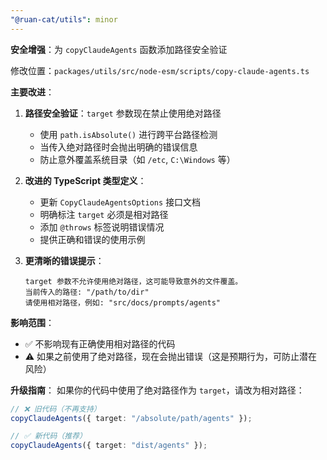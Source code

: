 ```yaml
---
"@ruan-cat/utils": minor
---
```


**安全增强**：为 `copyClaudeAgents` 函数添加路径安全验证

修改位置：`packages/utils/src/node-esm/scripts/copy-claude-agents.ts`

**主要改进**：

1. **路径安全验证**：`target` 参数现在禁止使用绝对路径
   - 使用 `path.isAbsolute()` 进行跨平台路径检测
   - 当传入绝对路径时会抛出明确的错误信息
   - 防止意外覆盖系统目录（如 `/etc`, `C:\Windows` 等）

2. **改进的 TypeScript 类型定义**：
   - 更新 `CopyClaudeAgentsOptions` 接口文档
   - 明确标注 `target` 必须是相对路径
   - 添加 `@throws` 标签说明错误情况
   - 提供正确和错误的使用示例

3. **更清晰的错误提示**：
   ```plain
   target 参数不允许使用绝对路径，这可能导致意外的文件覆盖。
   当前传入的路径: "/path/to/dir"
   请使用相对路径，例如: "src/docs/prompts/agents"
   ```

**影响范围**：

- ✅ 不影响现有正确使用相对路径的代码
- ⚠️ 如果之前使用了绝对路径，现在会抛出错误（这是预期行为，可防止潜在风险）

**升级指南**：
如果你的代码中使用了绝对路径作为 `target`，请改为相对路径：

```typescript
// ❌ 旧代码（不再支持）
copyClaudeAgents({ target: "/absolute/path/agents" });

// ✅ 新代码（推荐）
copyClaudeAgents({ target: "dist/agents" });
```
